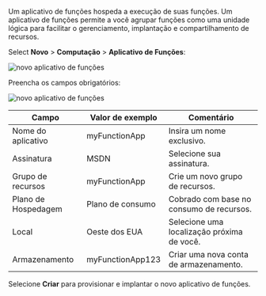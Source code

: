 Um aplicativo de funções hospeda a execução de suas funções. Um aplicativo de funções permite a você agrupar funções como uma unidade lógica para facilitar o gerenciamento, implantação e compartilhamento de recursos.

Select **Novo** > **Computação** > **Aplicativo de Funções**:

![novo aplicativo de funções](media/functions-create-function-app-portal2/new_fun_app.png)

Preencha os campos obrigatórios:

![novo aplicativo de funções](media/functions-create-function-app-portal2/new_fun_app2.png)

| Campo               | Valor de exemplo | Comentário |
| ----------------- | ------------ | ------------- |
| Nome do aplicativo | myFunctionApp | Insira um nome exclusivo. |
| Assinatura | MSDN | Selecione sua assinatura. |
| Grupo de recursos | myFunctionApp | Crie um novo grupo de recursos. |
| Plano de Hospedagem | Plano de consumo |  Cobrado com base no consumo de recursos. |
| Local | Oeste dos EUA  | Selecione uma localização próxima de você. |
| Armazenamento | myFunctionApp123  | Criar uma nova conta de armazenamento. |

Selecione **Criar** para provisionar e implantar o novo aplicativo de funções.  
